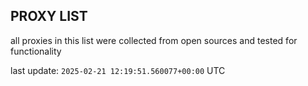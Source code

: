 ## PROXY LIST

all proxies in this list were collected from open sources and tested for functionality

last update: `2025-02-21 12:19:51.560077+00:00` UTC